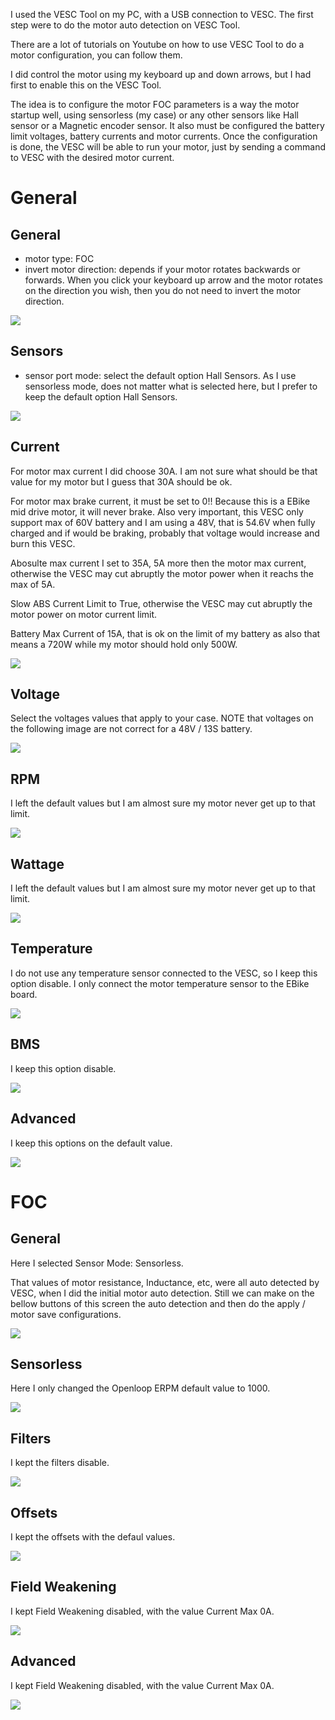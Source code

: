 I used the VESC Tool on my PC, with a USB connection to VESC. The first step were to do the motor auto detection on VESC Tool.

There are a lot of tutorials on Youtube on how to use VESC Tool to do a motor configuration, you can follow them.

I did control the motor using my keyboard up and down arrows, but I had first to enable this on the VESC Tool.

The idea is to configure the motor FOC parameters is a way the motor startup well, using sensorless (my case) or any other sensors like Hall sensor or a Magnetic encoder sensor.
It also must be configured the battery limit voltages, battery currents and motor currents.
Once the configuration is done, the VESC will be able to run your motor, just by sending a command to VESC with the desired motor current.

# General

## General
  * motor type: FOC
  * invert motor direction: depends if your motor rotates backwards or forwards. When you click your keyboard up arrow and the motor rotates on the direction you wish, then you do not need to invert the motor direction.

![](General-General.png)

## Sensors

* sensor port mode: select the default option Hall Sensors. As I use sensorless mode, does not matter what is selected here, but I prefer to keep the default option Hall Sensors.

![](General-Sensors_encoder_AS5047.png)


## Current

For motor max current I did choose 30A. I am not sure what should be that value for my motor but I guess that 30A should be ok.

For motor max brake current, it must be set to 0!! Because this is a EBike mid drive motor, it will never brake. Also very important, this VESC only support max of 60V battery and I am using a 48V, that is 54.6V when fully charged and if would be braking, probably that voltage would increase and burn this VESC.

Abosulte max current I set to 35A, 5A more then the motor max current, otherwise the VESC may cut abruptly the motor power when it reachs the max of 5A.

Slow ABS Current Limit to True, otherwise the VESC may cut abruptly the motor power on motor current limit.

Battery Max Current of 15A, that is ok on the limit of my battery as also that means a 720W while my motor should hold only 500W.

![](General-Current.png)

## Voltage

Select the voltages values that apply to your case. NOTE that voltages on the following image are not correct for a 48V / 13S battery.

![](General-Voltage.png)

## RPM

I left the default values but I am almost sure my motor never get up to that limit.

![](General-RPM.png)

## Wattage

I left the default values but I am almost sure my motor never get up to that limit.

![](General-Wattage.png)

## Temperature

I do not use any temperature sensor connected to the VESC, so I keep this option disable. I only connect the motor temperature sensor to the EBike board.

![](General-Temperature_sensor_type_disabled.png)

## BMS

I keep this option disable.

![](General-BMS_type_none.png)

## Advanced

I keep this options on the default value.

![](General-Advanced.png)

# FOC

## General

Here I selected Sensor Mode: Sensorless.

That values of motor resistance, Inductance, etc, were all auto detected by VESC, when I did the initial motor auto detection. Still we can make on the bellow buttons of this screen the auto detection and then do the apply / motor save configurations.

![](FOC-General_option_sensorless.png)

## Sensorless

Here I only changed the Openloop ERPM default value to 1000.

![](FOC-Sensorless.png)

## Filters

I kept the filters disable.

![](FOC-Filters.png)

## Offsets

I kept the offsets with the defaul values.

![](FOC-Offsets.png)

## Field Weakening

I kept Field Weakening disabled, with the value Current Max 0A.

![](FOC-Field_weakening_disabled.png)

## Advanced

I kept Field Weakening disabled, with the value Current Max 0A.

![](FOC-Advanced.png)